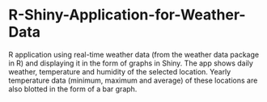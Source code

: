 # R-Shiny-Application-for-Weather-Data
R application using real-time weather data (from the weather data package in R) and displaying it in the form of graphs in Shiny. The app shows daily weather, temperature and humidity of the selected location. Yearly temperature data (minimum, maximum and average) of these locations are also blotted in the form of a bar graph.
